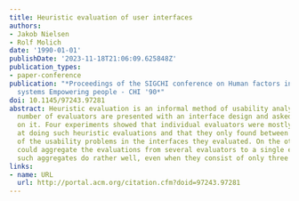 ```yaml
---
title: Heuristic evaluation of user interfaces
authors:
- Jakob Nielsen
- Rolf Molich
date: '1990-01-01'
publishDate: '2023-11-18T21:06:09.625848Z'
publication_types:
- paper-conference
publication: "*Proceedings of the SIGCHI conference on Human factors in computing
  systems Empowering people - CHI '90*"
doi: 10.1145/97243.97281
abstract: Heuristic evaluation is an informal method of usability analysis where a
  number of evaluators are presented with an interface design and asked to comment
  on it. Four experiments showed that individual evaluators were mostly quite bad
  at doing such heuristic evaluations and that they only found between 20 and 51%
  of the usability problems in the interfaces they evaluated. On the other hand, we
  could aggregate the evaluations from several evaluators to a single evaluation and
  such aggregates do rather well, even when they consist of only three to five people.
links:
- name: URL
  url: http://portal.acm.org/citation.cfm?doid=97243.97281
---
```

